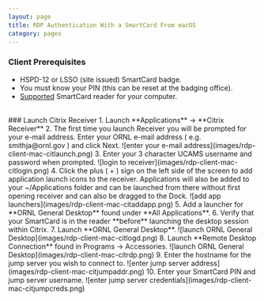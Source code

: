 ```yaml
---
layout: page
title: RDP Authentication With a SmartCard From macOS
category: pages
---
```


### Client Prerequisites
* HSPD-12 or LSSO (site issued) SmartCard badge.
* You must know your PIN (this can be reset at the badging office).
* [Supported](mfa/smartcard-readers) SmartCard reader for your computer.


<br />
### Launch Citrix Receiver
1. Launch **Applications** -> **Citrix Receiver**
2. The first time you launch Receiver you will be prompted for your e-mail address. Enter your ORNL e-mail address ( e.g. smithja@ornl.gov ) and click Next.
![enter your e-mail address](images/rdp-client-mac-citlaunch.png)
3. Enter your 3 character UCAMS username and password when prompted.
![login to receiver](images/rdp-client-mac-citlogin.png)
4. Click the plus ( + ) sign on the left side of the screen to add application launch icons to the receiver. Applications will also be added to your ~/Applications folder and can be launched from there without first opening receiver and can also be dragged to the Dock.
![add app launchers](images/rdp-client-mac-citaddapp.png)
5. Add a launcher for **ORNL General Desktop** found under **All Applications**.
6. Verify that your SmartCard is in the reader **before** launching the desktop session within Citrix.
7. Launch **ORNL General Desktop**.
![launch ORNL General Desktop](images/rdp-client-mac-citlogd.png)
8. Launch **Remote Desktop Connection** found in Programs -> Accessories.
![launch ORNL General Desktop](images/rdp-client-mac-citrdp.png)
9. Enter the hostname for the jump server you wish to connect to.
![enter jump server address](images/rdp-client-mac-citjumpaddr.png)
10. Enter your SmartCard PIN and jump server username.
![enter jump server credentials](images/rdp-client-mac-citjumpcreds.png)

